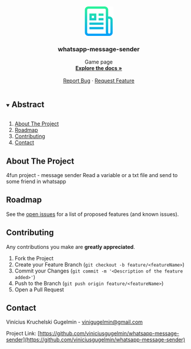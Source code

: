 <p align="center">
  <a href="https://github.com/viniciusgugelmin/whatsapp-message-sender">
    <img src="info/readme.png" alt="readme-logo" width="80" height="80">
  </a>

  <h3 align="center">whatsapp-message-sender</h3>

  <p align="center">
    Game page
    <br />
    <a href="https://github.com/viniciusgugelmin/whatsapp-message-sender"><strong>Explore the docs »</strong></a>
    <br />
    <br />
    <!--
    <a href="https://github.com/viniciusgugelmin/whatsapp-message-sender">View Demo</a>
    ·
    -->
    <a href="https://github.com/viniciusgugelmin/whatsapp-message-sender/issues">Report Bug</a>
    ·
    <a href="https://github.com/viniciusgugelmin/whatsapp-message-sender/issues">Request Feature</a>
  </p>
</p>


<details open="open">
  <summary><h2 style="display: inline-block">Abstract</h2></summary>
  <ol>
    <li>
      <a href="#about-the-project">About The Project</a>
    </li>
    <li><a href="#roadmap">Roadmap</a></li>
    <li><a href="#contributing">Contributing</a></li>
    <li><a href="#contact">Contact</a></li>
  </ol>
</details>



## About The Project
4fun project - message sender
Read a variable or a txt file and send to some friend in whatsapp



## Roadmap

See the [open issues](https://github.com/viniciusgugelmin/whatsapp-message-sender/issues) for a list of proposed features (and known issues).



## Contributing

Any contributions you make are **greatly appreciated**.

1. Fork the Project
2. Create your Feature Branch (`git checkout -b feature/<featureName>`)
3. Commit your Changes (`git commit -m '<Description of the feature added>'`)
4. Push to the Branch (`git push origin feature/<featureName>`)
5. Open a Pull Request



## Contact

Vinícius Kruchelski Gugelmin - vinigugelmin@gmail.com

Project Link: [https://github.com/viniciusgugelmin/whatsapp-message-sender](https://github.com/viniciusgugelmin/whatsapp-message-sender)
